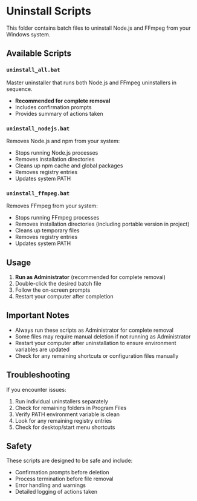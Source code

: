 # Uninstall Scripts

This folder contains batch files to uninstall Node.js and FFmpeg from your Windows system.

## Available Scripts

### `uninstall_all.bat`
Master uninstaller that runs both Node.js and FFmpeg uninstallers in sequence.
- **Recommended for complete removal**
- Includes confirmation prompts
- Provides summary of actions taken

### `uninstall_nodejs.bat`
Removes Node.js and npm from your system:
- Stops running Node.js processes
- Removes installation directories
- Cleans up npm cache and global packages
- Removes registry entries
- Updates system PATH

### `uninstall_ffmpeg.bat`
Removes FFmpeg from your system:
- Stops running FFmpeg processes
- Removes installation directories (including portable version in project)
- Cleans up temporary files
- Removes registry entries
- Updates system PATH

## Usage

1. **Run as Administrator** (recommended for complete removal)
2. Double-click the desired batch file
3. Follow the on-screen prompts
4. Restart your computer after completion

## Important Notes

- Always run these scripts as Administrator for complete removal
- Some files may require manual deletion if not running as Administrator
- Restart your computer after uninstallation to ensure environment variables are updated
- Check for any remaining shortcuts or configuration files manually

## Troubleshooting

If you encounter issues:
1. Run individual uninstallers separately
2. Check for remaining folders in Program Files
3. Verify PATH environment variable is clean
4. Look for any remaining registry entries
5. Check for desktop/start menu shortcuts

## Safety

These scripts are designed to be safe and include:
- Confirmation prompts before deletion
- Process termination before file removal
- Error handling and warnings
- Detailed logging of actions taken
